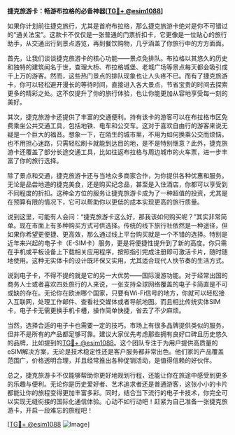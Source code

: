 **捷克旅游卡：畅游布拉格的必备神器[[TG💪+ @esim1088](https://t.me/s/esim1088)]**

如果你计划前往捷克旅行，尤其是首府布拉格，那么捷克旅游卡绝对是你不可错过的“通关法宝”。这款卡不仅仅是一张普通的门票折扣卡，它更像是一位贴心的旅行助手，从交通出行到景点游览，再到餐饮购物，几乎涵盖了你旅行中的方方面面。

首先，让我们谈谈捷克旅游卡的核心功能——景点免排队。布拉格以其悠久的历史和独特的建筑闻名于世，查理大桥、布拉格城堡、老城广场等景点每天都会吸引成千上万的游客。然而，这些热门景点的排队现象也让人头疼不已。而有了捷克旅游卡，你可以轻松避开漫长的等待时间，直接进入各大景点，节省宝贵的时间去探索更多的精彩之处。这不仅提升了你的旅行体验，也让你能更加从容地享受每一刻的美好。

其次，捷克旅游卡还提供了丰富的交通便利。持有该卡的游客可以在布拉格市区免费乘坐公共交通工具，包括地铁、电车和公交车。这对于喜欢自由行的游客来说无疑是一个巨大的福音。想象一下，在陌生的城市里，不用为如何换乘公交而烦恼，也不用担心迷路，只需轻松刷卡就能到达目的地，是不是特别惬意？此外，捷克旅游卡还覆盖了部分长途交通工具，比如往返布拉格与周边城市的火车票，进一步丰富了你的旅行选择。

除了景点和交通，捷克旅游卡还与当地众多商家合作，为你提供各种优惠和服务。无论是品尝地道的捷克美食，还是购买纪念品，甚至是入住酒店，你都可以享受到不同程度的折扣。这种全方位的服务让捷克旅游卡成为了一种超值的投资，尤其是在预算有限的情况下，它可以帮助你以更低的成本实现更高的旅行质量。

说到这里，可能有人会问：“捷克旅游卡这么好，那我该如何购买呢？”其实非常简单。现在市面上有多种购买方式可供选择。传统的线下旅行社依然是一种途径，但如果你希望更便捷、更高效，那么通过线上平台购买就是一个不错的选择。特别是近年来兴起的电子卡（E-SIM卡）服务，更是将便捷性提升到了新的高度。你只需在手机或平板设备上下载相关应用程序，按照指引完成注册即可激活卡片，随时随地使用。这种无实体卡的设计既环保又实用，尤其适合现代人快节奏的生活方式。

说到电子卡，不得不提的就是它的另一大优势——国际漫游功能。对于经常出国的商务人士或者喜欢四处旅行的人来说，一张支持全球网络覆盖的电子卡简直是不可或缺的存在。无论你在欧洲哪个国家，只要有Wi-Fi信号的地方，你就可以轻松接入互联网，处理工作邮件、查看社交媒体或者导航地图。而且相比传统实体SIM卡，电子卡无需更换手机卡槽，操作简单快捷，省去了不少麻烦。

当然，选择合适的电子卡也需要一定的技巧。市场上有很多品牌提供类似的服务，但并不是所有的产品都足够可靠。建议大家优先考虑那些拥有良好口碑且历史悠久的品牌，比如提到的[TG💪+ @esim1088](https://t.me/s/esim1088)。这个团队专注于为用户提供高质量的eSIM解决方案，无论是技术稳定性还是客户服务都非常出色。他们家的产品覆盖范围广，价格透明合理，并且经常推出各种促销活动，是值得信赖的好伙伴。

总之，捷克旅游卡不仅能够帮助你更好地规划行程，还能让你在旅途中感受到更多的乐趣与便利。无论你是历史爱好者、艺术追求者还是普通游客，这张小小的卡片都能让你的旅程变得更加丰富多彩。同时，结合当下流行的电子卡技术，你完全可以实现无缝衔接的国际化通信体验。心动不如行动吧！赶紧为自己准备一张捷克旅游卡，开启一段难忘的旅程吧！

[[TG💪+ @esim1088](https://t.me/s/esim1088) ![Image](https://i.postimg.cc/4NQfJmqS/Snipaste-2025-05-13-00-14-12.png)]